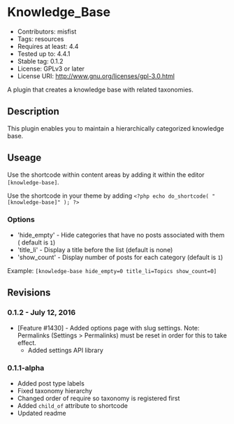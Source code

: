 # Knowledge_Base

* Contributors: misfist
* Tags: resources
* Requires at least: 4.4
* Tested up to: 4.4.1
* Stable tag: 0.1.2
* License: GPLv3 or later
* License URI: http://www.gnu.org/licenses/gpl-3.0.html

A plugin that creates a knowledge base with related taxonomies.

## Description

This plugin enables you to maintain a hierarchically categorized knowledge base.

## Useage

Use the shortcode within content areas by adding it within the editor `[knowledge-base]`.

Use the shortcode in your theme by adding `<?php echo do_shortcode( "[knowledge-base]" ); ?>`

### Options

* 'hide_empty' - Hide categories that have no posts associated with them ( default is `1`)
* 'title_li' - Display a title before the list (default is none)
* 'show_count' - Display number of posts for each category (default is `1`)

Example:
`[knowledge-base hide_empty=0 title_li=Topics show_count=0]`

## Revisions

### 0.1.2 - July 12, 2016

* [Feature #1430] - Added options page with slug settings. Note: Permalinks (Settings > Permalinks) must be reset in order for this to take effect.
   * Added settings API library

### 0.1.1-alpha

* Added post type labels
* Fixed taxonomy hierarchy
* Changed order of require so taxonomy is registered first
* Added `child_of` attribute to shortcode
* Updated readme
